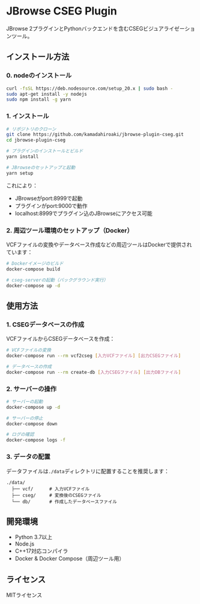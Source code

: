 # JBrowse CSEG Plugin

JBrowse 2プラグインとPythonバックエンドを含むCSEGビジュアライゼーションツール。

## インストール方法

### 0. nodeのインストール

```bash
curl -fsSL https://deb.nodesource.com/setup_20.x | sudo bash -
sudo apt-get install -y nodejs
sudo npm install -g yarn
```

### 1. インストール

```bash
# リポジトリのクローン
git clone https://github.com/kamadahiroaki/jbrowse-plugin-cseg.git
cd jbrowse-plugin-cseg

# プラグインのインストールとビルド
yarn install

# JBrowseのセットアップと起動
yarn setup
```

これにより：
- JBrowseがport:8999で起動
- プラグインがport:9000で動作
- localhost:8999でプラグイン込のJBrowseにアクセス可能

### 2. 周辺ツール環境のセットアップ（Docker）

VCFファイルの変換やデータベース作成などの周辺ツールはDockerで提供されています：

```bash
# Dockerイメージのビルド
docker-compose build

# cseg-serverの起動（バックグラウンド実行）
docker-compose up -d
```

## 使用方法

### 1. CSEGデータベースの作成

VCFファイルからCSEGデータベースを作成：

```bash
# VCFファイルの変換
docker-compose run --rm vcf2cseg [入力VCFファイル] [出力CSEGファイル]

# データベースの作成
docker-compose run --rm create-db [入力CSEGファイル] [出力DBファイル]
```

### 2. サーバーの操作

```bash
# サーバーの起動
docker-compose up -d

# サーバーの停止
docker-compose down

# ログの確認
docker-compose logs -f
```

### 3. データの配置

データファイルは`./data`ディレクトリに配置することを推奨します：

```
./data/
  ├── vcf/      # 入力VCFファイル
  ├── cseg/     # 変換後のCSEGファイル
  └── db/       # 作成したデータベースファイル
```

## 開発環境

- Python 3.7以上
- Node.js
- C++17対応コンパイラ
- Docker & Docker Compose（周辺ツール用）

## ライセンス

MITライセンス
